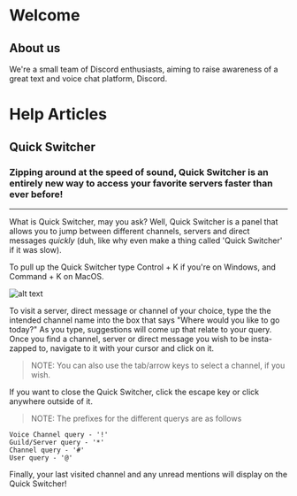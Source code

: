 <!-- TITLE: Discord Wiki -->
<!-- SUBTITLE: The Discord Wiki -->

# Welcome
## About us

We're a small team of Discord enthusiasts, aiming to raise awareness of a great text and voice chat platform, Discord.


# Help Articles

## Quick Switcher

### Zipping around at the speed of sound, Quick Switcher is an entirely new way to access your favorite servers faster than ever before!

***

What is Quick Switcher, may you ask? Well, Quick Switcher is a panel that allows you to jump between different channels, servers and direct messages *quickly* (duh, like why even make a thing called 'Quick Switcher' if it was slow).

To pull up the Quick Switcher type Control + K if you're on Windows, and Command + K on MacOS.

![alt text](http://imgur.com/Dlk9HjD.png "QS1")

To visit a server, direct message or channel of your choice, type the the intended channel name into the box that says "Where would you like to go today?" As you type, suggestions will come up that relate to your query. Once you find a channel, server or direct message you wish to be insta-zapped to, navigate to it with your cursor and click on it.

> NOTE: You can also use the tab/arrow keys to select a channel, if you wish.

If you want to close the Quick Switcher, click the escape key or click anywhere outside of it.

> NOTE: The prefixes for the different querys are as follows

```text
Voice Channel query - '!'
Guild/Server query - '*'
Channel query - '#'
User query - '@'
```


Finally, your last visited channel and any unread mentions will display on the Quick Switcher!


